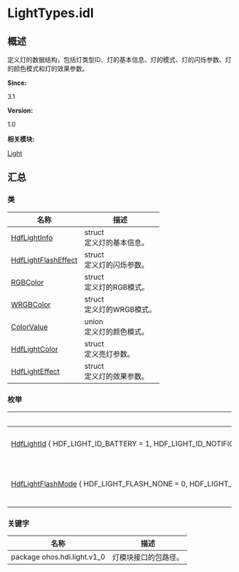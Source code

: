 # LightTypes.idl


## 概述

定义灯的数据结构，包括灯类型ID、灯的基本信息、灯的模式、灯的闪烁参数、灯的颜色模式和灯的效果参数。

**Since:**

3.1

**Version:**

1.0

**相关模块:**

[Light](_light.md)


## 汇总


### 类

  | 名称 | 描述 | 
| -------- | -------- |
| [HdfLightInfo](_hdf_light_info.md) | struct<br/>定义灯的基本信息。 | 
| [HdfLightFlashEffect](_hdf_light_flash_effect.md) | struct<br/>定义灯的闪烁参数。 | 
| [RGBColor](_r_g_b_color.md) | struct<br/>定义灯的RGB模式。 | 
| [WRGBColor](_w_r_g_b_color.md) | struct<br/>定义灯的WRGB模式。 | 
| [ColorValue](union_color_value.md) | union<br/>定义灯的颜色模式。 | 
| [HdfLightColor](_hdf_light_color.md) | struct<br/>定义亮灯参数。 | 
| [HdfLightEffect](_hdf_light_effect.md) | struct<br/>定义灯的效果参数。 | 


### 枚举

  | 名称 | 描述 | 
| -------- | -------- |
| [HdfLightId](_light.md#hdflightid)&nbsp;{&nbsp;HDF_LIGHT_ID_BATTERY&nbsp;=&nbsp;1,&nbsp;HDF_LIGHT_ID_NOTIFICATIONS&nbsp;=&nbsp;2,&nbsp;HDF_LIGHT_ID_ATTENTION&nbsp;=&nbsp;3,&nbsp;HDF_LIGHT_ID_BUTT&nbsp;=&nbsp;4&nbsp;} | 枚举灯类型。 | 
| [HdfLightFlashMode](_light.md#hdflightflashmode)&nbsp;{&nbsp;HDF_LIGHT_FLASH_NONE&nbsp;=&nbsp;0,&nbsp;HDF_LIGHT_FLASH_TIMED&nbsp;=&nbsp;1,&nbsp;HDF_LIGHT_FLASH_GRADIENT&nbsp;=&nbsp;2,&nbsp;HDF_LIGHT_FLASH_BUTT&nbsp;=&nbsp;3&nbsp;} | 枚举灯的模式。 | 


### 关键字

  | 名称 | 描述 | 
| -------- | -------- |
| package&nbsp;ohos.hdi.light.v1_0 | 灯模块接口的包路径。 | 
